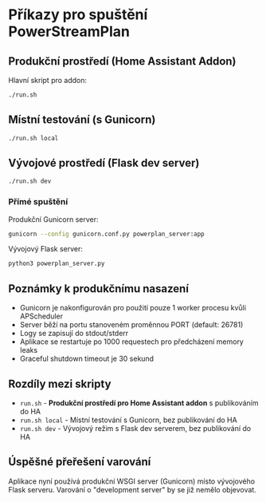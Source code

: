 # Příkazy pro spuštění PowerStreamPlan

## Produkční prostředí (Home Assistant Addon)

Hlavní skript pro addon:
```bash
./run.sh
```

## Místní testování (s Gunicorn)

```bash
./run.sh local
```

## Vývojové prostředí (Flask dev server)

```bash
./run.sh dev
```

### Přímé spuštění

Produkční Gunicorn server:
```bash
gunicorn --config gunicorn.conf.py powerplan_server:app
```

Vývojový Flask server:
```bash
python3 powerplan_server.py
```

## Poznámky k produkčnímu nasazení

- Gunicorn je nakonfigurován pro použití pouze 1 worker procesu kvůli APScheduler
- Server běží na portu stanoveném proměnnou PORT (default: 26781)
- Logy se zapisují do stdout/stderr
- Aplikace se restartuje po 1000 requestech pro předcházení memory leaks
- Graceful shutdown timeout je 30 sekund

## Rozdíly mezi skripty

- `run.sh` - **Produkční prostředí pro Home Assistant addon** s publikováním do HA
- `run.sh local` - Místní testování s Gunicorn, bez publikování do HA
- `run.sh dev` - Vývojový režim s Flask dev serverem, bez publikování do HA

## Úspěšné přeřešení varování

Aplikace nyní používá produkční WSGI server (Gunicorn) místo vývojového Flask serveru. Varování o "development server" by se již nemělo objevovat.
